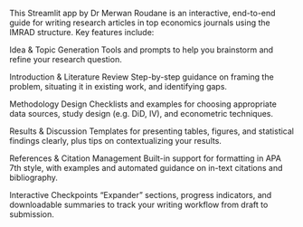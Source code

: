 This Streamlit app  by Dr Merwan Roudane is an interactive, end-to-end guide for writing research articles in top economics journals using the IMRAD structure. Key features include:

Idea & Topic Generation
Tools and prompts to help you brainstorm and refine your research question.

Introduction & Literature Review
Step-by-step guidance on framing the problem, situating it in existing work, and identifying gaps.

Methodology Design
Checklists and examples for choosing appropriate data sources, study design (e.g. DiD, IV), and econometric techniques.

Results & Discussion
Templates for presenting tables, figures, and statistical findings clearly, plus tips on contextualizing your results.

References & Citation Management
Built-in support for formatting in APA 7th style, with examples and automated guidance on in-text citations and bibliography.

Interactive Checkpoints
“Expander” sections, progress indicators, and downloadable summaries to track your writing workflow from draft to submission.
